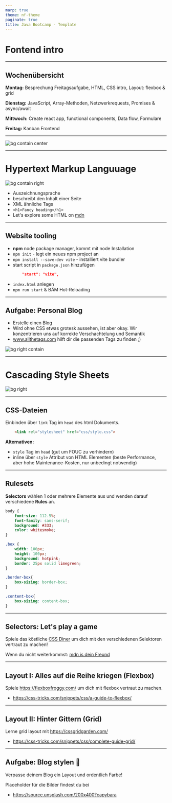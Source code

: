 ```yaml
---
marp: true
theme: nf-theme
paginate: true
title: Java Bootcamp - Template
---
```


# Fontend intro

---

## Wochenübersicht

**Montag:** Besprechung Freitagsaufgabe, HTML, CSS intro, Layout: flexbox & grid

**Dienstag:** JavaScript, Array-Methoden, Netzwerkrequests, Promises & async/await

**Mittwoch:** Create react app, functional components, Data flow, Formulare

**Freitag:** Kanban Frontend

---

![bg contain center](img/html-css-js.gif)

---

# **H**yper**t**ext **M**arkup **L**anguuage

![bg contain right](img/html-strip.webp)

- Auszeichnungsprache
- beschreibt den Inhalt einer Seite
- XML ähnliche Tags
- `<h1>Fancy heading</h1>`
- Let's explore some HTML on [mdn](https://developer.mozilla.org/en-US/docs/Learn/HTML/Introduction_to_HTML/Getting_started)

---

## Website tooling

- **npm** node package manager, kommt mit node Installation
- `npm init` - legt ein neues npm project an
- `npm install --save-dev vite` - installiert vite bundler
- start script in `package.json` hinzufügen
    ```json
        "start": "vite",
    ```
- `index.html` anlegen
- `npm run start` & BÄM Hot-Reloading

---

## Aufgabe: Personal Blog
- Erstelle einen Blog
- Wird ohne CSS etwas grotesk aussehen, ist aber okay. Wir konzentrieren uns auf korrekte Verschachtelung und Semantik
- www.allthetags.com hilft dir die passenden Tags zu finden ;)  

![bg right contain](img/blog.png)

---

# **C**ascading **S**tyle **S**heets 


![bg right](img/css.gif)

---
## CSS-Dateien

Einbinden über `link` Tag im `head` des html Dokuments.

```html
    <link rel="stylesheet" href="css/style.css">
```

**Alternativen:**

- `style` Tag im `head` (gut um FOUC zu verhindern)
- inline über `style` Attribut von HTML Elementen (beste Performance, aber hohe Maintenance-Kosten, nur unbedingt notwendig) 

---

<!-- _class: hsplit-->
## Rulesets

**Selectors** wählen 1 oder mehrere Elemente aus und wenden darauf verschiedene **Rules** an.

```css
body {
    font-size: 112.5%;
    font-family: sans-serif;
    background: #333;
    color: whitesmoke;
}

.box {
    width: 100px;
    height: 100px;
    background: hotpink;
    border: 25px solid limegreen;
}

.border-box{
    box-sizing: border-box;
}

.content-box{
    box-sizing: content-box;
}
```

---

## Selectors: Let's play a game

Spiele das köstliche [CSS Diner](https://flukeout.github.io/) um dich mit den verschiedenen Selektoren vertraut zu machen!

Wenn du nicht weiterkommst: [mdn is dein Freund](https://developer.mozilla.org/en-US/docs/Web/CSS/CSS_Selectors)

---

## Layout I: Alles auf die Reihe kriegen (Flexbox)

Spiele  https://flexboxfroggy.com/ um dich mit flexbox vertraut zu machen.

- https://css-tricks.com/snippets/css/a-guide-to-flexbox/

---

## Layout II: Hinter Gittern (Grid)

Lerne grid layout mit https://cssgridgarden.com/

- https://css-tricks.com/snippets/css/complete-guide-grid/

---

## Aufgabe: Blog stylen 🌈

Verpasse deinem Blog ein Layout und ordentlich Farbe!

Placeholder für die Bilder findest du bei

- https://source.unsplash.com/200x400?capybara

